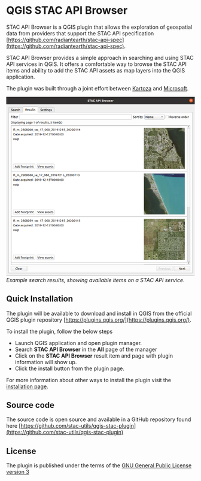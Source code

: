 # QGIS STAC API Browser

STAC API Browser is a QGIS plugin that allows the exploration of geospatial data from providers that support
the STAC API specification
[https://github.com/radiantearth/stac-api-spec](https://github.com/radiantearth/stac-api-spec).

STAC API Browser provides a simple approach in searching and using STAC API services in QGIS.
It offers a comfortable way to browse the STAC API items and ability to add the 
STAC API assets as map layers into the QGIS application.

The plugin was built through a joint effort between [Kartoza](https://kartoza.com/) and 
[Microsoft](https://planetarycomputer.microsoft.com/).

![image](images/search_result_stac_api_plugin.png)
_Example search results, showing available items on a STAC API service_.


## Quick Installation
The plugin will be available to download and install in QGIS from the official QGIS plugin repository 
[https://plugins.qgis.org/](https://plugins.qgis.org/).

To install the plugin, follow the below steps

- Launch QGIS application and open plugin manager.
- Search **STAC API Browser** in the **All** page of the manager
- Click on the **STAC API Browser** result item and page with plugin information will show up.
- Click the install button from the plugin page.

For more information about other ways to install the plugin visit the [installation page](./installation).

## Source code
The source code is open source and available in a GitHub repository found here
[https://github.com/stac-utils/qgis-stac-plugin](https://github.com/stac-utils/qgis-stac-plugin)

## License 

The plugin is published under the terms of the 
[GNU General Public License version 3](https://www.gnu.org/licenses/gpl-3.0.en.html)



